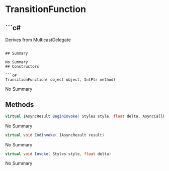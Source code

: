 # TransitionFunction

## ```c#
Derives from MulticastDelegate
```

## Summary

No Summary
## Constructors

```c#
TransitionFunction( object object, IntPtr method) 
```
No Summary
## Methods

```c#
virtual IAsyncResult BeginInvoke( Styles style, float delta, AsyncCallback callback, object object) 
```
No Summary
```c#
virtual void EndInvoke( IAsyncResult result) 
```
No Summary
```c#
virtual void Invoke( Styles style, float delta) 
```
No Summary
